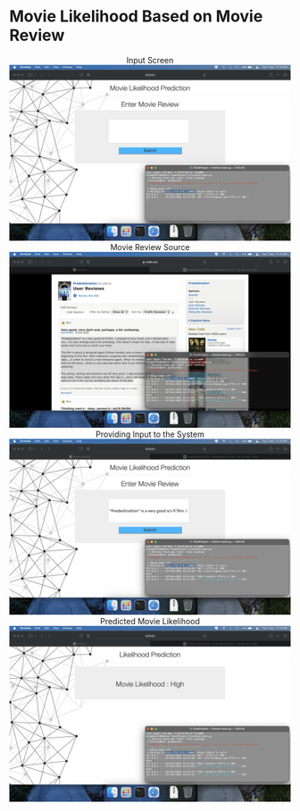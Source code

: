 # Movie Likelihood Based on Movie Review

<p align="center">
  Input Screen
  <img src="https://raw.githubusercontent.com/iSiddharth20/MSCS_CalPolyPomona/main/CS5990/WorkingProjectScreenshots/InputScreen.png" title="Input Screen"><br>
  Movie Review Source
  <img src="https://raw.githubusercontent.com/iSiddharth20/MSCS_CalPolyPomona/main/CS5990/WorkingProjectScreenshots/MovieReview.png" title="Movie Review Source"><br>
  Providing Input to the System
  <img src="https://raw.githubusercontent.com/iSiddharth20/MSCS_CalPolyPomona/main/CS5990/WorkingProjectScreenshots/ProvidingReviewToTheSystem.png" title="Providing Input to the System"><br>
  Predicted Movie Likelihood
  <img src="https://raw.githubusercontent.com/iSiddharth20/MSCS_CalPolyPomona/main/CS5990/WorkingProjectScreenshots/OutputScreen.png" title="Predicted Movie Likelihood">
</p>